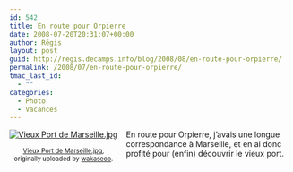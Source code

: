 ```yaml
---
id: 542
title: En route pour Orpierre
date: 2008-07-20T20:31:07+00:00
author: Régis
layout: post
guid: http://regis.decamps.info/blog/2008/08/en-route-pour-orpierre/
permalink: /2008/07/en-route-pour-orpierre/
tmac_last_id:
  - ""
categories:
  - Photo
  - Vacances
---
```

<div style="float: left; text-align: center; margin-right: 15px; margin-bottom: 15px;">
  <a href="http://www.flickr.com/photos/wakaseoo/2704168791/" title="photo sharing"><img src="http://farm4.static.flickr.com/3168/2704168791_218dfbf9dc_t.jpg" alt="Vieux Port de Marseille.jpg" /></a><br /> <span style="font-size: 0.8em; margin-top: 0px;"><br /> <a href="http://www.flickr.com/photos/wakaseoo/2704168791/">Vieux Port de Marseille.jpg</a>,<br /> originally uploaded by <a href="http://www.flickr.com/people/wakaseoo/">wakaseoo</a>.<br /> </span>
</div>

En route pour Orpierre, j&rsquo;avais une longue correspondance à Marseille, et en ai donc profité pour (enfin) découvrir le vieux port.
  
<br clear="all" />